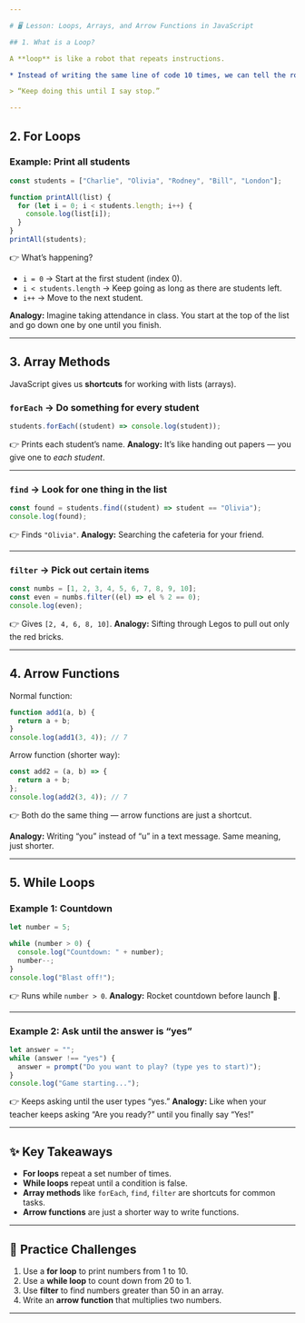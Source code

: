 ```yaml
---

# 🖥️ Lesson: Loops, Arrays, and Arrow Functions in JavaScript

## 1. What is a Loop?

A **loop** is like a robot that repeats instructions.

* Instead of writing the same line of code 10 times, we can tell the robot:

> “Keep doing this until I say stop.”

---
```


## 2. For Loops

### Example: Print all students

```js
const students = ["Charlie", "Olivia", "Rodney", "Bill", "London"];

function printAll(list) {
  for (let i = 0; i < students.length; i++) {
    console.log(list[i]);
  }
}
printAll(students);
```

👉 What’s happening?

* `i = 0` → Start at the first student (index 0).
* `i < students.length` → Keep going as long as there are students left.
* `i++` → Move to the next student.

**Analogy:**
Imagine taking attendance in class. You start at the top of the list and go down one by one until you finish.

---

## 3. Array Methods

JavaScript gives us **shortcuts** for working with lists (arrays).

### `forEach` → Do something for every student

```js
students.forEach((student) => console.log(student));
```

👉 Prints each student’s name.
**Analogy:** It’s like handing out papers — you give one to *each student*.

---

### `find` → Look for one thing in the list

```js
const found = students.find((student) => student == "Olivia");
console.log(found);
```

👉 Finds `"Olivia"`.
**Analogy:** Searching the cafeteria for your friend.

---

### `filter` → Pick out certain items

```js
const numbs = [1, 2, 3, 4, 5, 6, 7, 8, 9, 10];
const even = numbs.filter((el) => el % 2 == 0);
console.log(even);
```

👉 Gives `[2, 4, 6, 8, 10]`.
**Analogy:** Sifting through Legos to pull out only the red bricks.

---

## 4. Arrow Functions

Normal function:

```js
function add1(a, b) {
  return a + b;
}
console.log(add1(3, 4)); // 7
```

Arrow function (shorter way):

```js
const add2 = (a, b) => {
  return a + b;
};
console.log(add2(3, 4)); // 7
```

👉 Both do the same thing — arrow functions are just a shortcut.

**Analogy:** Writing “you” instead of “u” in a text message. Same meaning, just shorter.

---

## 5. While Loops

### Example 1: Countdown

```js
let number = 5;

while (number > 0) {
  console.log("Countdown: " + number);
  number--;
}
console.log("Blast off!");
```

👉 Runs while `number > 0`.
**Analogy:** Rocket countdown before launch 🚀.

---

### Example 2: Ask until the answer is “yes”

```js
let answer = "";
while (answer !== "yes") {
  answer = prompt("Do you want to play? (type yes to start)");
}
console.log("Game starting...");
```

👉 Keeps asking until the user types “yes.”
**Analogy:** Like when your teacher keeps asking “Are you ready?” until you finally say “Yes!”

---

## ✨ Key Takeaways

* **For loops** repeat a set number of times.
* **While loops** repeat until a condition is false.
* **Array methods** like `forEach`, `find`, `filter` are shortcuts for common tasks.
* **Arrow functions** are just a shorter way to write functions.

---

## 🎯 Practice Challenges

1. Use a **for loop** to print numbers from 1 to 10.
2. Use a **while loop** to count down from 20 to 1.
3. Use **filter** to find numbers greater than 50 in an array.
4. Write an **arrow function** that multiplies two numbers.

---